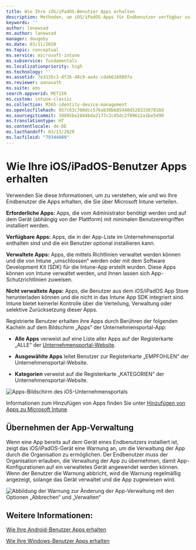 ```yaml
---
title: Wie Ihre iOS/iPadOS-Benutzer Apps erhalten
description: Methoden, um iOS/iPadOS-Apps für Endbenutzer verfügbar zu machen.
keywords: ''
author: lenewsad
ms.author: lanewsad
manager: dougeby
ms.date: 03/11/2020
ms.topic: conceptual
ms.service: microsoft-intune
ms.subservice: fundamentals
ms.localizationpriority: high
ms.technology: ''
ms.assetid: 7e3135c1-df26-48c9-aa4c-cdab6168897a
ms.reviewer: aanavath
ms.suite: ems
search.appverid: MET150
ms.custom: intune-classic
ms.collection: M365-identity-device-management
ms.openlocfilehash: 957c63c760dcc576ab30bb85440d52833307818d
ms.sourcegitcommit: 3d895be2844bda2177c2c85dc2f09612a1be5490
ms.translationtype: HT
ms.contentlocale: de-DE
ms.lasthandoff: 03/13/2020
ms.locfileid: "79344089"
---
```

# <a name="how-your-iosipados-users-get-their-apps"></a>Wie Ihre iOS/iPadOS-Benutzer Apps erhalten

Verwenden Sie diese Informationen, um zu verstehen, wie und wo Ihre Endbenutzer die Apps erhalten, die Sie über Microsoft Intune verteilen.

**Erforderliche Apps:** Apps, die vom Administrator benötigt werden und auf dem Gerät (abhängig von der Plattform) mit minimalen Benutzereingriffen installiert werden.

**Verfügbare Apps:** Apps, die in der App-Liste im Unternehmensportal enthalten sind und die ein Benutzer optional installieren kann.

**Verwaltete Apps:** Apps, die mittels Richtlinien verwaltet werden können und die von Intune „umschlossen“ werden oder mit dem Software Development Kit (SDK) für die Intune-App erstellt wurden. Diese Apps können von Intune verwaltet werden, und ihnen lassen sich App-Schutzrichtlinien zuweisen.

**Nicht verwaltete Apps:** Apps, die Benutzer aus dem iOS/iPadOS App Store herunterladen können und die nicht in das Intune App SDK integriert sind. Intune bietet keinerlei Kontrolle über die Verteilung, Verwaltung oder selektive Zurücksetzung dieser Apps.  

Registrierte Benutzer erhalten ihre Apps durch Berühren der folgenden Kacheln auf dem Bildschirm „Apps“ der Unternehmensportal-App:

- **Alle Apps** verweist auf eine Liste aller Apps auf der Registerkarte „ALLE“ der [Unternehmensportal-Website](https://portal.manage.microsoft.com).

- **Ausgewählte Apps** leitet Benutzer zur Registerkarte „EMPFOHLEN“ der Unternehmensportal-Website.

- **Kategorien** verweist auf die Registerkarte „KATEGORIEN“ der Unternehmensportal-Website.

![Apps-Bildschirm des iOS-Unternehmensportals](./media/end-user-apps-ios/ios-cp-app-main-apps-screen.png)

Informationen zum Hinzufügen von Apps finden Sie unter [Hinzufügen von Apps zu Microsoft Intune](../apps/apps-add.md).

## <a name="app-management-takeover"></a>Übernehmen der App-Verwaltung
Wenn eine App bereits auf dem Gerät eines Endbenutzers installiert ist, zeigt das iOS/iPadOS-Gerät eine Warnung an, um die Verwaltung der App durch die Organisation zu ermöglichen. Der Endbenutzer muss der Organisation erlauben, die Verwaltung der App zu übernehmen, damit App-Konfigurationen auf ein verwaltetes Gerät angewendet werden können. Wenn der Benutzer die Warnung abbricht, wird die Warnung regelmäßig angezeigt, solange das Gerät verwaltet und die App zugewiesen wird.  


![Abbildung der Warnung zur Änderung der App-Verwaltung mit den Optionen „Abbrechen“ und „Verwalten“](./media/end-user-apps-ios/intune-app-management-confirmation-2002.png)

## <a name="see-also"></a>Weitere Informationen:  

[Wie Ihre Android-Benutzer Apps erhalten](end-user-apps-android.md)

[Wie Ihre Windows-Benutzer Apps erhalten](end-user-apps-windows.md)
